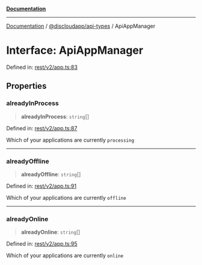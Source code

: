 [**Documentation**](../../../README.md)

***

[Documentation](../../../packages.md) / [@discloudapp/api-types](../README.md) / ApiAppManager

# Interface: ApiAppManager

Defined in: [rest/v2/app.ts:83](https://github.com/discloud/discloud.app/blob/ff86a7704bdfa4b9011141068419f0a48ab50b8b/packages/api-types/rest/v2/app.ts#L83)

## Properties

### alreadyInProcess

> **alreadyInProcess**: `string`[]

Defined in: [rest/v2/app.ts:87](https://github.com/discloud/discloud.app/blob/ff86a7704bdfa4b9011141068419f0a48ab50b8b/packages/api-types/rest/v2/app.ts#L87)

Which of your applications are currently `processing`

***

### alreadyOffline

> **alreadyOffline**: `string`[]

Defined in: [rest/v2/app.ts:91](https://github.com/discloud/discloud.app/blob/ff86a7704bdfa4b9011141068419f0a48ab50b8b/packages/api-types/rest/v2/app.ts#L91)

Which of your applications are currently `offline`

***

### alreadyOnline

> **alreadyOnline**: `string`[]

Defined in: [rest/v2/app.ts:95](https://github.com/discloud/discloud.app/blob/ff86a7704bdfa4b9011141068419f0a48ab50b8b/packages/api-types/rest/v2/app.ts#L95)

Which of your applications are currently `online`
